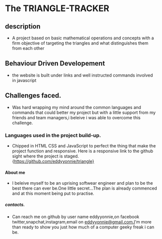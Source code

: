 # The TRIANGLE-TRACKER


## description


* A project based on basic mathematical operations and concepts with a firm objective of targeting the triangles and what distinguishes them from each other

## Behaviour Driven  Developement

* the website is built under links and well instructed commands involved in javascript


## Challenges faced.


* Was hard wrapping my mind around the common languages and commands that could better my project but with a little support from my friends and team managers,i beleive i was able to overcome this challenge.


### Languages used in the project build-up.


* Chipped in HTML CSS and JavaScript to perfect the thing that make the project function and responsive.
Here is a responsive link to the github sight where the project is staged.{https://github.com/eddyyonnie/triangle}


#### About me


* I beleive myself to be an uprising softwear engineer and plan to be the best there can ever be.One little secret...The plan is already commenced and at this moment being put to practise.


##### contacts.


* Can reach me on github by user name eddyyonnie,on facebook twitter,snapchat,instagram,email on eddyyonnie@gmail.com.I'm more than ready to show you just how much of a computer geeky freak i can be.
